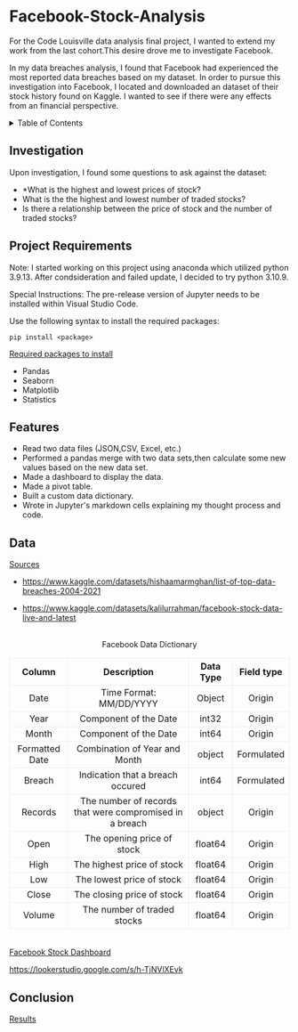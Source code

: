 # Facebook-Stock-Analysis

For the Code Louisville data analysis final project, I wanted to extend my work from the last cohort.This desire drove me to investigate Facebook.

In my data breaches analysis, I found that Facebook had experienced the most reported data breaches based on my dataset. In order to pursue this investigation into Facebook, I located and downloaded an dataset of their stock history found on Kaggle. I wanted to see if there were any effects from an financial perspective.
</br>

<details>
  <summary>Table of Contents</summary>
  <ol>
    <li><a href="#investigation">Investigation</a></li>
    <li><a href="#project-requirments">Project Requirements</a></li>
    <li><a href="#features">Features</a></li>
    <li><a href="#data">Data</a></li>
    <li><a href="#conclusion">Conclusion</a></li>
  </ol>
</details>

## Investigation
Upon investigation, I found some questions to ask against the dataset:
<ul>
<li>*What is the highest and lowest prices of stock?</li>
<li>What is the the highest and lowest number of traded stocks?</li>
<li>Is there a relationship between the price of stock and the number of traded stocks?</li>
</ul>

## Project Requirements
Note: I started working on this project using anaconda which utilized python 3.9.13. After condsideration and failed update, I decided to try python 3.10.9.

Special Instructions: The pre-release version of Jupyter needs to be installed within Visual Studio Code.</br>


Use the following syntax to install the required packages:
```
pip install <package>
```

<u>Required packages to install</u>
* Pandas
* Seaborn
* Matplotlib
* Statistics

## Features

* Read two data files (JSON,CSV, Excel, etc.)
* Performed a pandas merge with two data sets,then calculate some new values based on the new data set.
* Made a dashboard to display the data.
* Made a pivot table.
* Built a custom data dictionary.
* Wrote in Jupyter's markdown cells explaining my thought process and code.

## Data
<u>Sources</u>

* https://www.kaggle.com/datasets/hishaamarmghan/list-of-top-data-breaches-2004-2021

* https://www.kaggle.com/datasets/kalilurrahman/facebook-stock-data-live-and-latest

<p style="text-align:center"></br>Facebook Data Dictionary</p>
<style>
  th, td {
    border: 1px solid #eeeeef;
    text-align: center;
  }
</style>  
<table>
  <tr>
    <th>Column</th>
    <th>Description</th>
    <th>Data Type</th>
    <th>Field type</th>
  </tr>
    <tr>
    <td>Date</td>
    <td>Time Format: MM/DD/YYYY  </td>
    <td>Object</td>
    <td>Origin</td>
   </tr>
   <tr>
    <td>Year</td>
    <td>Component of the Date </td>
    <td>int32</td>
    <td>Origin</td>
   </tr>
   <tr>
    <td>Month</td>
    <td>Component of the Date </td>
    <td>int64</td>
    <td>Origin</td>
   </tr>
   <tr>
    <td>Formatted Date</td>
    <td>Combination of Year and Month </td>
    <td>object</td>
    <td>Formulated</td>
   </tr>
   <tr>
    <td>Breach</td>
    <td>Indication that a breach occured</td>
    <td>int64</td>
    <td>Formulated</td>
   </tr>
    <tr>
    <td>Records</td>
    <td>The number of records that were compromised in a breach</td>
    <td>object</td>
    <td>Origin</td>
   </tr>
     <tr>
    <td>Open</td>
    <td>The opening price of stock</td>
    <td>float64</td>
    <td>Origin</td>
   </tr>
    <tr>
    <td>High</td>
    <td>The highest price of stock</td>
    <td>float64</td>
    <td>Origin</td>
    </tr>
     <tr>
    <td>Low</td>
    <td>The lowest price of stock</td>
    <td>float64</td>
    <td>Origin</td>
    </tr>
     <tr>
    <td>Close</td>
    <td>The closing price of stock</td>
    <td>float64</td>
    <td>Origin</td>
    </tr>
    <tr>
    <td>Volume</td>
    <td>The number of traded stocks</td>
    <td>float64</td>
    <td>Origin</td>
    </tr>
</table>
</br>
<u>Facebook Stock Dashboard</u>

https://lookerstudio.google.com/s/h-TjNVlXEvk

## Conclusion
[Results](conclusion.ipynb)





